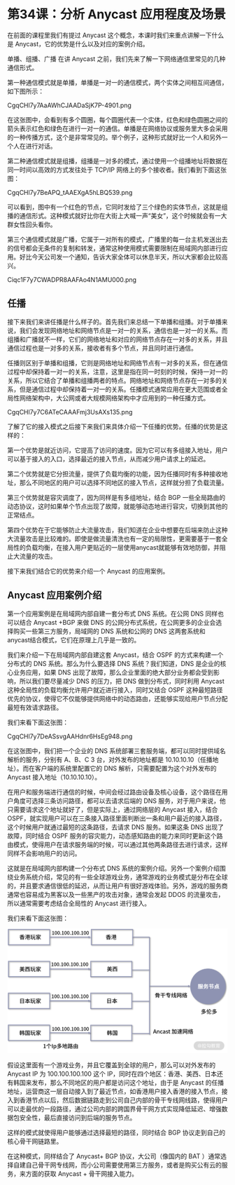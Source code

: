 # 第34课：分析 Anycast 应用程度及场景

在前面的课程里我们有提过 Anycast 这个概念，本课时我们来重点讲解一下什么是 Anycast，它的优势是什么以及对应的案例介绍。

单播、组播、广播
在讲 Anycast 之前，我们先来了解一下网络通信里常见的几种通信形式。

第一种通信模式就是单播，单播是一对一的通信模式，两个实体之间相互间通信，如下图所示：

CgqCHl7y7AaAWhCJAADaSjK7P-4901.png

在这张图中，会看到有多个圆圈，每个圆圈代表一个实体，红色和绿色圆圈之间的箭头表示红色和绿色在进行一对一的通信。单播是在网络协议或服务里大多会采用的一种传播方式，这个是非常常见的。举个例子，这种形式就好比一个人和另外一个人在进行对话。

第二种通信模式就是组播，组播是一对多的模式，通过使用一个组播地址将数据在同一时间以高效的方式发往处于 TCP/IP 网络上的多个接收者。我们看到下面这张图：

CgqCHl7y7BeAPQ_tAAEXgA5hLBQ539.png

可以看到，图中有一个红色的节点，它同时发给了三个绿色的实体节点，这就是组播的通信形式。这种模式就好比你在大街上大喊一声“美女”，这个时候就会有一大群女性回头看你。

第三个通信模式就是广播，它属于一对所有的模式，广播里的每一台主机发送出去的信号都会无条件的复制和转发，通常这种使用模式需要限制在局域网内部进行应用。好比今天公司发一个通知，告诉大家全体可以休息半天，所以大家都会比较高兴。

Ciqc1F7y7CWADPR8AAFAo4N1AMU000.png

## 任播
接下来我们来讲任播是什么样子的。首先我们来总结一下单播和组播。对于单播来说，我们会发现网络地址和网络节点是一对一的关系，通信也是一对一的关系。而组播和广播就不一样，它们的网络地址和对应的网络节点存在一对多的关系，并且通信过程也是一对多的关系，接收者有多个节点，并且同时进行通信。

任播则区别于单播和组播，它则是网络地址和网络节点有一对多的关系，但在通信过程中却保持着一对一的关系，注意，这里是指在同一时刻的时候，保持一对一的关系，所以它结合了单播和组播两者的特点。网络地址和网络节点存在一对多的关系，但是通信过程中却保持着一对一的关系。任播模式通常应用在更大范围或者全局性网络架构中，大公网或者大规模网络架构中才应用到的一种任播方式。

CgqCHl7y7C6ATeCAAAFmj3UsAXs135.png

了解了它的接入模式之后接下来我们来具体介绍一下任播的优势。任播的优势是这样的：

第一个优势是就近访问，它提高了访问的速度。因为它可以有多组接入地址，用户可以基于接入的入口，选择最近的接入节点，从而减少用户请求上的延迟。

第二个优势就是它分担流量，提供了负载均衡的功能，因为任播同时有多种接收地址，那么不同地区的用户可以选择不同地区的接入节点，这样就分担了负载流量。

第三个优势就是容灾调度了，因为同样是有多组地址，结合 BGP 一些全局路由的动态协议，这时如果单个节点出现了故障，就能够动态地进行容灾，切换到其他的正常结点。

第四个优势在于它能够防止大流量攻击，我们知道在企业中想要在后端来防止这种大流量攻击是比较难的。即使是做流量清洗也有一定的局限性，更需要基于一套全局性的负载均衡，在接入用户更贴近的一层使用anycast就能够有效地防御，并阻止大流量的攻击。

接下来我们结合它的优势来介绍一个 Anycast 的应用案例。

## Anycast 应用案例介绍
第一个应用案例是在局域网内部自建一套分布式 DNS 系统。在公网 DNS 同样也可以结合 Anycast +BGP 来做 DNS 的公网分布式系统，在公网更多的企业会选择购买一些第三方服务，局域网的 DNS 系统和公网的 DNS 这两套系统和anycast结合模式，它们在原理上几乎是一致的。

我们来介绍一下在局域网内部自建这套 Anycast，结合 OSPF 的方式来构建一个分布式的 DNS 系统。那么为什么要选择 DNS 系统？我们知道，DNS 是企业的核心业务应用，如果 DNS 出现了故障，那么企业里面的绝大部分业务都会受到影响，所以我们要尽量减少 DNS 的压力，把 DNS 做到分布式，同时利用 Anycast 这种全局性的负载均衡允许用户就近进行接入，同时又结合 OSPF 这种最短路径优先的协议，使得它不仅能够提供网络中的动态路由，还能够实现给用户节点分配最短有效请求路径。

我们来看下面这张图：

CgqCHl7y7DeASsvgAAHdnr6HsEg948.png

在这张图中，我们把一个企业的 DNS 系统部署三套服务端，都可以同时提供域名解析的服务，分别有 A、B、C 3 台，对外发布的地址都是 10.10.10.10（任播地址）。而在客户端的系统里配置它的 DNS 解析，只需要配置为这个对外发布的 Anycast 接入地址（10.10.10.10）。

在用户和服务端进行通信的时候，中间会经过路由设备及核心设备，这个路径在用户角度可选择三条访问路径，都可以去请求后端的 DNS 服务，对于用户来说，他只需要请求这个地址就好了，但是实际上，通过网络层的 Anycast 接入，结合 OSPF，就实现用户可以在三条接入路径里面判断出一条和用户最近的接入路径，这个时候用户就通过最短的这条路径，去请求 DNS 服务。如果这条 DNS 出现了故障，同时结合 OSPF 服务的容灾能力，动态感知路由的能力来同时更新这个路由模式，使得用户在请求服务端的时候，可以通过其他两条路径去进行请求，这样同样不会影响用户的访问。

这就是在局域网内部构建一个分布式 DNS 系统的案例介绍。另外一个案例介绍围绕业务系统介绍，常见的有一些全球游戏业务，通常游戏的业务模式是分布在全球的，并且要求通信很低的延迟，从而让用户有很好游戏体验。另外，游戏的服务商通常也容易成为黑客以及一些黑产的攻击对象，通常会发起 DDOS 的流量攻击，所以通常需要考虑结合全局性的 Anycast 进行接入。

我们来看下面这张图：


![](/static/image/CgqCHl7y7D-Adho3AAE5bgT68nk297.png)

假设这里面有一个游戏业务，并且它覆盖到全球的用户，那么可以对外发布的 Anycast IP 为 100.100.100.100 这个 IP，同时在四个地区：香港、美西、日本还有韩国来发布，那么不同地区的用户都是访问这个地址，由于是 Anycast 的任播地址，运营商这一层自动接入到了最近节点，如香港用户接入香港的接入节点，接入到香港节点以后，然后数据链路走到公司自己内部的骨干专线网线路，使得用户可以走最优的一段路径，通过公司内部的跨国界骨干网方式实现降低延迟、增强数据包安全性，最后直接访问到后端的服务节点。

这样的模式就使得用户能够通过选择最短的路径，同时结合 BGP 协议走到自己的核心骨干网链路里。

在这种模式，同样结合了 Anycast+ BGP 协议，大公司（像国内的 BAT ）通常选择自建自己骨干网专线网，而小公司需要使用第三方服务，或者是购买公有云的服务，来方面的获取 Anycast + 骨干网接入能力。

 